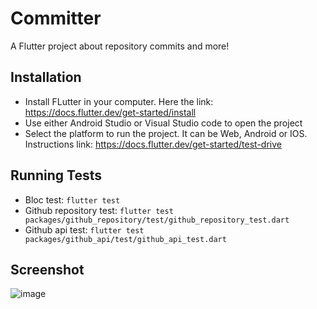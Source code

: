 # Committer

A Flutter project about repository commits and more!

## Installation

- Install FLutter in your computer. Here the link: https://docs.flutter.dev/get-started/install
- Use either Android Studio or Visual Studio code to open the project
- Select the platform to run the project. It can be Web, Android or IOS. Instructions link: https://docs.flutter.dev/get-started/test-drive

## Running Tests

- Bloc test: ``` flutter test ```
- Github repository test: ``` flutter test packages/github_repository/test/github_repository_test.dart ```
- Github api test: ``` flutter test packages/github_api/test/github_api_test.dart ```

## Screenshot

![image](https://github.com/hydev777/committer/assets/84458390/c4c09398-c7c1-4227-b043-6ca5616886d0)
